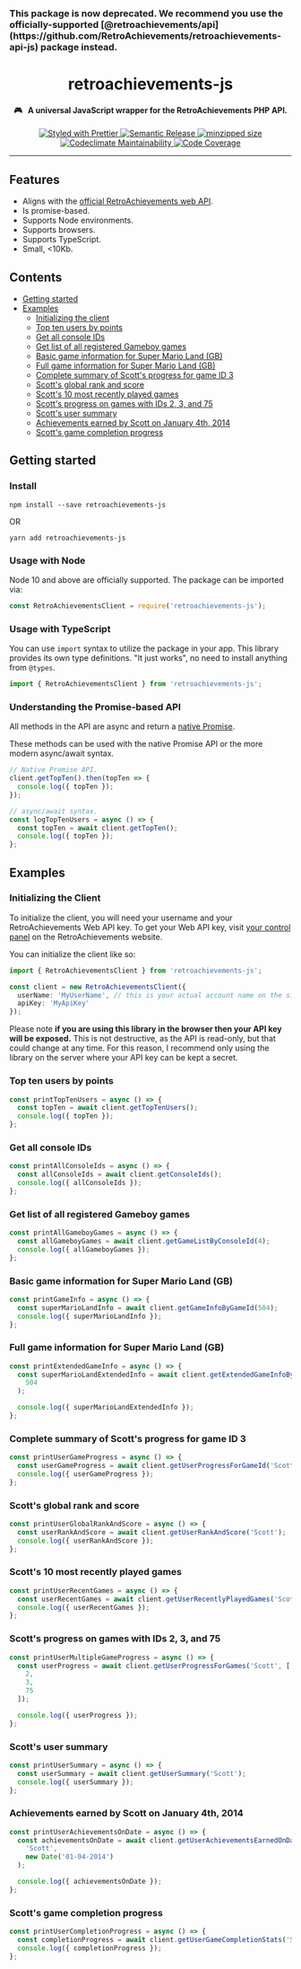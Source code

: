 <h3>This package is now deprecated. We recommend you use the officially-supported [@retroachievements/api](https://github.com/RetroAchievements/retroachievements-api-js) package instead.</h3>

<h1 align="center">
  retroachievements-js
</h1>

<h4 align="center">🎮 &nbsp; A universal JavaScript wrapper for the RetroAchievements PHP API.</h4>

<p align="center">
  <a href="https://github.com/prettier/prettier">
    <img src="https://img.shields.io/badge/styled_with-prettier-ff69b4.svg?style=flat-square" alt="Styled with Prettier">
  </a>

  <a href="https://github.com/semantic-release/semantic-release">
    <img src="https://img.shields.io/badge/%20%20%F0%9F%93%A6%F0%9F%9A%80-semantic--release-e10079.svg" alt="Semantic Release">
  </a>

  <a href="https://bundlephobia.com/result?p=retroachievements-js">
    <img src="https://badgen.net/bundlephobia/minzip/retroachievements-js" alt="minzipped size">
  </a>

  <a href="https://codeclimate.com/github/wescopeland/retroachievements-js/maintainability">
    <img src="https://api.codeclimate.com/v1/badges/60d0877dfbb6b27db65e/maintainability" alt="Codeclimate Maintainability">
  </a>

  <a href="https://codeclimate.com/github/wescopeland/retroachievements-js/test_coverage">
    <img src="https://api.codeclimate.com/v1/badges/60d0877dfbb6b27db65e/test_coverage" alt="Code Coverage">
  </a>
</p>

<hr />

## Features

- Aligns with the [official RetroAchievements web API](http://retroachievements.org/APIDemo.php).
- Is promise-based.
- Supports Node environments.
- Supports browsers.
- Supports TypeScript.
- Small, <10Kb.

## Contents

- [Getting started](#getting-started)
- [Examples](#examples)
  - [Initializing the client](#initializing-the-client)
  - [Top ten users by points](#top-ten-users-by-points)
  - [Get all console IDs](#get-all-console-ids)
  - [Get list of all registered Gameboy games](#get-list-of-all-registered-gameboy-games)
  - [Basic game information for Super Mario Land (GB)](<#basic-game-information-for-super-mario-land-(gb)>)
  - [Full game information for Super Mario Land (GB)](<#full-game-information-for-super-mario-land-(gb)>)
  - [Complete summary of Scott's progress for game ID 3](#complete-summary-of-scott's-progress-for-game-id-3)
  - [Scott's global rank and score](#scott's-global-rank-and-score)
  - [Scott's 10 most recently played games](#scott's-10-most-recently-played-games)
  - [Scott's progress on games with IDs 2, 3, and 75](#scott's-progress-on-games-with-ids-2-3-and-75)
  - [Scott's user summary](#scott's-user-summary)
  - [Achievements earned by Scott on January 4th, 2014](#achievements-earned-by-scott-on-january-4th-2014)
  - [Scott's game completion progress](#scott's-game-completion-progress)

## Getting started

### Install

```
npm install --save retroachievements-js
```

OR

```
yarn add retroachievements-js
```

### Usage with Node

Node 10 and above are officially supported. The package can be imported via:

```javascript
const RetroAchievementsClient = require('retroachievements-js');
```

### Usage with TypeScript

You can use `import` syntax to utilize the package in your app. This library provides its own type definitions. "It just works", no need to install anything from `@types`.

```typescript
import { RetroAchievementsClient } from 'retroachievements-js';
```

### Understanding the Promise-based API

All methods in the API are async and return a [native Promise](https://developer.mozilla.org/en-US/docs/Web/JavaScript/Reference/Global_Objects/Promise).

These methods can be used with the native Promise API or the more modern async/await syntax.

```typescript
// Native Promise API.
client.getTopTen().then(topTen => {
  console.log({ topTen });
});

// async/await syntax.
const logTopTenUsers = async () => {
  const topTen = await client.getTopTen();
  console.log({ topTen });
};
```

## Examples

### Initializing the Client

To initialize the client, you will need your username and your RetroAchievements Web API key. To get your Web API key, visit [your control panel](http://retroachievements.org/controlpanel.php) on the RetroAchievements website.

You can initialize the client like so:

```typescript
import { RetroAchievementsClient } from 'retroachievements-js';

const client = new RetroAchievementsClient({
  userName: 'MyUserName', // this is your actual account name on the site
  apiKey: 'MyApiKey'
});
```

Please note **if you are using this library in the browser then your API key will be exposed.** This is not destructive, as the API is read-only, but that could change at any time. For this reason, I recommend only using the library on the server where your API key can be kept a secret.

### Top ten users by points

```typescript
const printTopTenUsers = async () => {
  const topTen = await client.getTopTenUsers();
  console.log({ topTen });
};
```

### Get all console IDs

```typescript
const printAllConsoleIds = async () => {
  const allConsoleIds = await client.getConsoleIds();
  console.log({ allConsoleIds });
};
```

### Get list of all registered Gameboy games

```typescript
const printAllGameboyGames = async () => {
  const allGameboyGames = await client.getGameListByConsoleId(4);
  console.log({ allGameboyGames });
};
```

### Basic game information for Super Mario Land (GB)

```typescript
const printGameInfo = async () => {
  const superMarioLandInfo = await client.getGameInfoByGameId(504);
  console.log({ superMarioLandInfo });
};
```

### Full game information for Super Mario Land (GB)

```typescript
const printExtendedGameInfo = async () => {
  const superMarioLandExtendedInfo = await client.getExtendedGameInfoByGameId(
    504
  );

  console.log({ superMarioLandExtendedInfo });
};
```

### Complete summary of Scott's progress for game ID 3

```typescript
const printUserGameProgress = async () => {
  const userGameProgress = await client.getUserProgressForGameId('Scott', 3);
  console.log({ userGameProgress });
};
```

### Scott's global rank and score

```typescript
const printUserGlobalRankAndScore = async () => {
  const userRankAndScore = await client.getUserRankAndScore('Scott');
  console.log({ userRankAndScore });
};
```

### Scott's 10 most recently played games

```typescript
const printUserRecentGames = async () => {
  const userRecentGames = await client.getUserRecentlyPlayedGames('Scott', 10);
  console.log({ userRecentGames });
};
```

### Scott's progress on games with IDs 2, 3, and 75

```typescript
const printUserMultipleGameProgress = async () => {
  const userProgress = await client.getUserProgressForGames('Scott', [
    2,
    3,
    75
  ]);

  console.log({ userProgress });
};
```

### Scott's user summary

```typescript
const printUserSummary = async () => {
  const userSummary = await client.getUserSummary('Scott');
  console.log({ userSummary });
};
```

### Achievements earned by Scott on January 4th, 2014

```typescript
const printUserAchievementsOnDate = async () => {
  const achievementsOnDate = await client.getUserAchievementsEarnedOnDate(
    'Scott',
    new Date('01-04-2014')
  );

  console.log({ achievementsOnDate });
};
```

### Scott's game completion progress

```typescript
const printUserCompletionProgress = async () => {
  const completionProgress = await client.getUserGameCompletionStats('Scott');
  console.log({ completionProgress });
};
```
